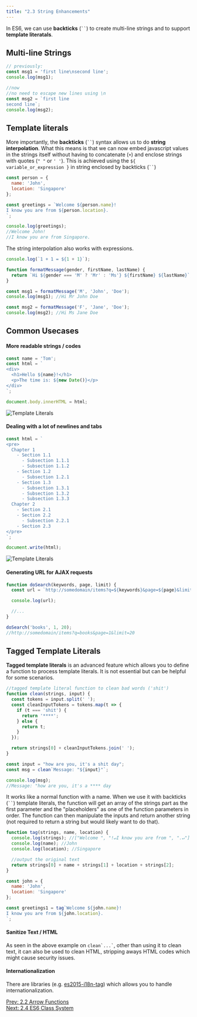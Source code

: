 ```yaml
---
title: "2.3 String Enhancements"
---
```


In ES6, we can use **backticks** (<code class="language-text">\`\`</code>) to
create multi-line strings and to support **template literatals**.

## Multi-line Strings

```javascript
// previously:
const msg1 = 'first line\nsecond line';
console.log(msg1);

//now
//no need to escape new lines using \n
const msg2 = `first line
second line`;
console.log(msg2);
```

## Template literals

More importantly, the **backticks** (<code class="language-text">\`\`</code>)
syntax allows us to do **string interpolation**. What this means is that we can
now embed javascript values in the strings itself without having to concatenate
(`+`) and enclose strings with quotes (`" "` or `' '`). This is achieved using
the `${ variable_or_expression }` in string enclosed by backticks
(<code class="language-text">\`\`</code>)

```javascript
const person = {
  name: 'John',
  location: 'Singapore'
};

const greetings = `Welcome ${person.name}!
I know you are from ${person.location}.
`;

console.log(greetings);
//Welcome John!
//I know you are from Singapore.
```

The string interpolation also works with expressions.

```javascript
console.log(`1 + 1 = ${1 + 1}`);
```

```javascript
function formatMessage(gender, firstName, lastName) {
  return `Hi ${gender === 'M' ? 'Mr' : 'Ms'} ${firstName} ${lastName}`;
}

const msg1 = formatMessage('M', 'John', 'Doe');
console.log(msg1); //Hi Mr John Doe

const msg2 = formatMessage('F', 'Jane', 'Doe');
console.log(msg2); //Hi Ms Jane Doe
```

## Common Usecases

#### More readable strings / codes

```javascript
const name = 'Tom';
const html = `
<div>
  <h1>Hello ${name}!</h1>
  <p>The time is: ${new Date()}</p>
</div>
`;

document.body.innerHTML = html;
```

![](images/template_literals.png 'Template Literals')

#### Dealing with a lot of newlines and tabs

```javascript
const html = `
<pre>
  Chapter 1
    - Section 1.1
      - Subsection 1.1.1
      - Subsection 1.1.2
    - Section 1.2
      - Subsection 1.2.1
    - Section 1.3
      - Subsection 1.3.1
      - Subsection 1.3.2
      - Subsection 1.3.3
  Chapter 2
    - Section 2.1
    - Section 2.2
      - Subsection 2.2.1
    - Section 2.3
</pre>
`;

document.write(html);
```

![](images/template_literals1.png 'Template Literals')

#### Generating URL for AJAX requests

```javascript
function doSearch(keywords, page, limit) {
  const url = `http://somedomain/items?q=${keywords}&page=${page}&limit=${limit}`;

  console.log(url);

  //...
}

doSearch('books', 1, 20);
//http://somedomain/items?q=books&page=1&limit=20
```

## Tagged Template Literals

**Tagged template literals** is an advanced feature which allows you to define a
function to process template literals. It is not essential but can be helpful
for some scenarios.

```javascript
//tagged template literal function to clean bad words ('shit')
function clean(strings, input) {
  const tokens = input.split(' ');
  const cleanInputTokens = tokens.map(t => {
    if (t === 'shit') {
      return '****';
    } else {
      return t;
    }
  });

  return strings[0] + cleanInputTokens.join(' ');
}

const input = "how are you, it's a shit day";
const msg = clean`Message: "${input}"`;

console.log(msg);
//Message: "how are you, it's a **** day
```

It works like a normal function with a name. When we use it with backticks
(<code class="language-text">\`\`</code>) template literals, the function will
get an array of the strings part as the first parameter and the "placeholders"
as one of the function parameters in order. The function can then manipulate the
inputs and return another string (not required to return a string but would
likely want to do that).

```javascript
function tag(strings, name, location) {
  console.log(strings); //["Welcome ", "!↵I know you are from ", ".↵"]
  console.log(name); //John
  console.log(location); //Singapore

  //output the original text
  return strings[0] + name + strings[1] + location + strings[2];
}

const john = {
  name: 'John',
  location: 'Singapore'
};

const greetings1 = tag`Welcome ${john.name}!
I know you are from ${john.location}.
`;
```

#### Sanitize Text / HTML

As seen in the above example on <code class="language-text">clean\`...\`</code>,
other than using it to clean text, it can also be used to clean HTML, stripping
aways HTML codes which might cause security issues.

#### Internationalization

There are libraries (e.g.
<a href="https://github.com/skolmer/es2015-i18n-tag" target="_blank">es2015-i18n-tag</a>)
which allows you to handle internationalization.

<div>
  <div class='text-left'>
    <a href="/2-2-arrow-functions">Prev: 2.2 Arrow Functions</a>
  </div>

  <div class='text-right'>
    <a href="/2-4-es-6-class-system">Next: 2.4 ES6 Class System</a>
  </div>
</div>

